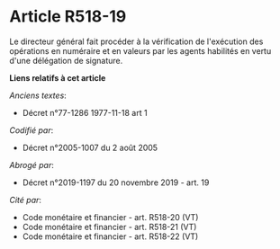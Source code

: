 # Article R518-19

Le directeur général fait procéder à la vérification de l'exécution des opérations en numéraire et en valeurs par les agents
habilités en vertu d'une délégation de signature.

**Liens relatifs à cet article**

_Anciens textes_:

  - Décret n°77-1286 1977-11-18 art 1

_Codifié par_:

  - Décret n°2005-1007 du 2 août 2005

_Abrogé par_:

  - Décret n°2019-1197 du 20 novembre 2019 - art. 19

_Cité par_:

  - Code monétaire et financier - art. R518-20 (VT)
  - Code monétaire et financier - art. R518-21 (VT)
  - Code monétaire et financier - art. R518-22 (VT)
